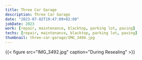 ```yaml
---
title: Three Car Garage
description: Three Car Garage
date: "2023-07-02T19:47:09+02:00"
jobDate: 2023
work: [repair, maintenance, blacktop, parking lot, paving]
techs: [repair, maintenance, blacktop, parking lot, paving]
thumbnail: three-car-garage/IMG_3494.jpg
---
```


{{< figure src="IMG_3492.jpg" 
caption="During Resealing" >}}